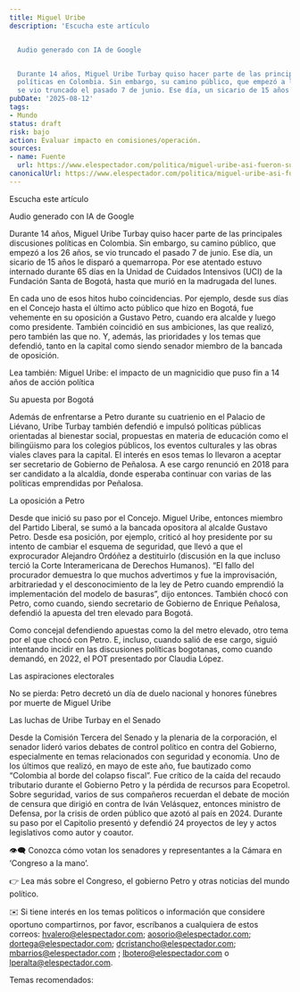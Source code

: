```yaml
---
title: Miguel Uribe
description: 'Escucha este artículo


  Audio generado con IA de Google


  Durante 14 años, Miguel Uribe Turbay quiso hacer parte de las principales discusiones
  políticas en Colombia. Sin embargo, su camino público, que empezó a los 26 años,
  se vio truncado el pasado 7 de junio. Ese día, un sicario de 15 años le…'
pubDate: '2025-08-12'
tags:
- Mundo
status: draft
risk: bajo
action: Evaluar impacto en comisiones/operación.
sources:
- name: Fuente
  url: https://www.elespectador.com/politica/miguel-uribe-asi-fueron-sus-luchas-en-el-senado-la-alcaldia-y-el-concejo-de-bogota-noticias-hoy/
canonicalUrl: https://www.elespectador.com/politica/miguel-uribe-asi-fueron-sus-luchas-en-el-senado-la-alcaldia-y-el-concejo-de-bogota-noticias-hoy/
---
```

Escucha este artículo

Audio generado con IA de Google

Durante 14 años, Miguel Uribe Turbay quiso hacer parte de las principales discusiones políticas en Colombia. Sin embargo, su camino público, que empezó a los 26 años, se vio truncado el pasado 7 de junio. Ese día, un sicario de 15 años le disparó a quemarropa. Por ese atentado estuvo internado durante 65 días en la Unidad de Cuidados Intensivos (UCI) de la Fundación Santa de Bogotá, hasta que murió en la madrugada del lunes.

En cada uno de esos hitos hubo coincidencias. Por ejemplo, desde sus días en el Concejo hasta el último acto público que hizo en Bogotá, fue vehemente en su oposición a Gustavo Petro, cuando era alcalde y luego como presidente. También coincidió en sus ambiciones, las que realizó, pero también las que no. Y, además, las prioridades y los temas que defendió, tanto en la capital como siendo senador miembro de la bancada de oposición.

Lea también: Miguel Uribe: el impacto de un magnicidio que puso fin a 14 años de acción política

Su apuesta por Bogotá

Además de enfrentarse a Petro durante su cuatrienio en el Palacio de Liévano, Uribe Turbay también defendió e impulsó políticas públicas orientadas al bienestar social, propuestas en materia de educación como el bilingüismo para los colegios públicos, los eventos culturales y las obras viales claves para la capital. El interés en esos temas lo llevaron a aceptar ser secretario de Gobierno de Peñalosa. A ese cargo renunció en 2018 para ser candidato a la alcaldía, donde esperaba continuar con varias de las políticas emprendidas por Peñalosa.

La oposición a Petro

Desde que inició su paso por el Concejo. Miguel Uribe, entonces miembro del Partido Liberal, se sumó a la bancada opositora al alcalde Gustavo Petro. Desde esa posición, por ejemplo, criticó al hoy presidente por su intento de cambiar el esquema de seguridad, que llevó a que el exprocurador Alejandro Ordóñez a destituirlo (discusión en la que incluso terció la Corte Interamericana de Derechos Humanos). “El fallo del procurador demuestra lo que muchos advertimos y fue la improvisación, arbitrariedad y el desconocimiento de la ley de Petro cuando emprendió la implementación del modelo de basuras”, dijo entonces. También chocó con Petro, como cuando, siendo secretario de Gobierno de Enrique Peñalosa, defendió la apuesta del tren elevado para Bogotá.

Como concejal defendiendo apuestas como la del metro elevado, otro tema por el que chocó con Petro. E, incluso, cuando salió de ese cargo, siguió intentando incidir en las discusiones políticas bogotanas, como cuando demandó, en 2022, el POT presentado por Claudia López.

Las aspiraciones electorales

No se pierda: Petro decretó un día de duelo nacional y honores fúnebres por muerte de Miguel Uribe

Las luchas de Uribe Turbay en el Senado

Desde la Comisión Tercera del Senado y la plenaria de la corporación, el senador lideró varios debates de control político en contra del Gobierno, especialmente en temas relacionados con seguridad y economía. Uno de los últimos que realizó, en mayo de este año, fue bautizado como “Colombia al borde del colapso fiscal”. Fue crítico de la caída del recaudo tributario durante el Gobierno Petro y la pérdida de recursos para Ecopetrol. Sobre seguridad, varios de sus compañeros recuerdan el debate de moción de censura que dirigió en contra de Iván Velásquez, entonces ministro de Defensa, por la crisis de orden público que azotó al país en 2024. Durante su paso por el Capitolio presentó y defendió 24 proyectos de ley y actos legislativos como autor y coautor.

👁🗨 Conozca cómo votan los senadores y representantes a la Cámara en ‘Congreso a la mano’.

👉 Lea más sobre el Congreso, el gobierno Petro y otras noticias del mundo político.

✉️ Si tiene interés en los temas políticos o información que considere oportuno compartirnos, por favor, escríbanos a cualquiera de estos correos: hvalero@elespectador.com; aosorio@elespectador.com; dortega@elespectador.com; dcristancho@elespectador.com; mbarrios@elespectador.com ; lbotero@elespectador.com o lperalta@elespectador.com.

Temas recomendados: